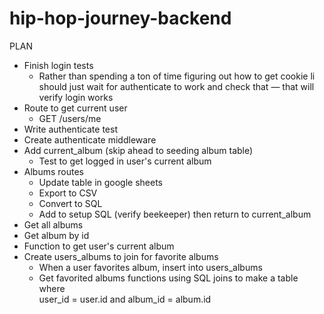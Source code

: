 # hip-hop-journey-backend

PLAN

- Finish login tests
  - Rather than spending a ton of time figuring out how to get cookie li 
    should just wait for authenticate to work and check that — that will
    verify login works
- Route to get current user
  - GET /users/me
- Write authenticate test
- Create authenticate middleware
- Add current_album (skip ahead to seeding album table)
  - Test to get logged in user's current album
- Albums routes
  - Update table in google sheets
  - Export to CSV
  - Convert to SQL
  - Add to setup SQL (verify beekeeper) then return to current_album
- Get all albums
- Get album by id
- Function to get user's current album
- Create users_albums to join for favorite albums
  - When a user favorites album, insert into users_albums
  - Get favorited albums functions using SQL joins to make a table where    
    user_id = user.id and album_id = album.id
